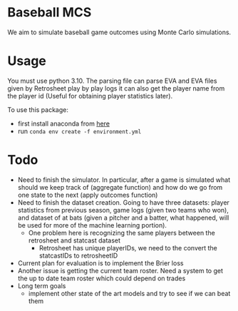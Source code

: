 # Baseball MCS

We aim to simulate baseball game outcomes using Monte Carlo simulations.

# Usage

You must use python 3.10. The parsing file can parse EVA and EVA files given by Retrosheet play by play logs it can also get the player name from the player id (Useful for obtaining player statistics later).

To use this package:

- first install anaconda from [here](https://docs.conda.io/projects/conda/en/latest/user-guide/install/index.html)
- run `conda env create -f environment.yml`

# Todo

- Need to finish the simulator. In particular, after a game is simulated what should we keep track of (aggregate function) and how do we go from one state to the next (apply outcomes function)
- Need to finish the dataset creation. Going to have three datasets: player statistics from previous season, game logs (given two teams who won), and dataset of at bats (given a pitcher and a batter, what happened, will be used for more of the machine learning portion).
  - One problem here is recognizing the same players between the retrosheet and statcast dataset
    - Retrosheet has unique playerIDs, we need to the convert the statcastIDs to retrosheetID
- Current plan for evaluation is to implement the Brier loss
- Another issue is getting the current team roster. Need a system to get the up to date team roster which could depend on trades
- Long term goals
  - implement other state of the art models and try to see if we can beat them

